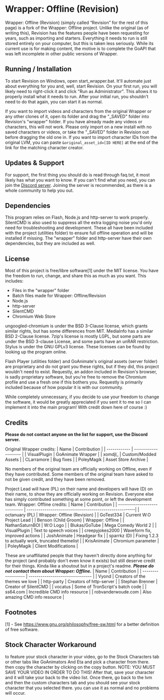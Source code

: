# Wrapper: Offline (Revision)
Wrapper: Offline (Revision) (simply called “Revision” for the rest of this page) is a fork of the Wrapper: Offline project. Unlike the original (as of writing this), Revision has the features people have been requesting for years, such as importing and starters. Everything it needs to run is still stored entirely on your computer, but this is taken less seriously. While its current use is for making content, the motive is to complete the GoAPI that was left incomplete in other public versions of Wrapper.

## Running / Installation
To start Revision on Windows, open start_wrapper.bat. It'll automate just about everything for you and, well, start Revision. On your first run, you will likely need to right-click it and click "Run as Administrator". This allows it to properly install what it needs to run. After your initial run, you shouldn't need to do that again, you can start it as normal.

If you want to import videos and characters from the original Wrapper or any other clones of it, open its folder and drag the "_SAVED" folder into Revision's "wrapper" folder. If you have already made any videos or characters, this will not work. Please only import on a new install with no saved characters or videos, or take the "_SAVED" folder in Revision out before dragging the old one in. If you want to import character IDs from the original LVM, you can paste `&original_asset_id=[ID HERE]` at the end of the link for the matching character creator.

## Updates & Support
For support, the first thing you should do is read through faq.txt, it most likely has what you want to know. If you can't find what you need, you can join the [Discord server](https://discord.gg/Kf7BzSw). Joining the server is recommended, as there is a whole community to help you out.

## Dependencies
This program relies on Flash, Node.js and http-server to work properly. SilentCMD is also used to suppress all the extra logging noise you'd only need for troubleshooting and development. These all have been included with the project (utilities folder) to ensure full offline operation and will be installed if missing. The "wrapper" folder and http-server have their own dependencies, but they are included as well.

## License
Most of this project is free/libre software[1] under the MIT license. You have the freedom to run, change, and share this as much as you want.
This includes:
  - Files in the "wrapper" folder
  - Batch files made for Wrapper: Offline/Revision
  - Node.js
  - http-server
  - SilentCMD
  - Chromium Web Store

ungoogled-chromium is under the BSD 3-Clause license, which grants similar rights, but has some differences from MIT. MediaInfo has a similar BSD 2-Clause license. 7zip's license is mostly LGPL, but some parts are under the BSD 3-clause License, and some parts have an unRAR restriction. Stylus is under the GNU GPLv3 license. These licenses can be found by looking up the program online.

Flash Player (utilities folder) and GoAnimate's original assets (server folder) are proprietary and do not grant you these rights, but if they did, this project wouldn't need to exist. Requestly, an addon included in Revision's browser, is sadly proprietary software, but you're free to remove the Chromium profile and use a fresh one if this bothers you. Requestly is primarily included because of how popular it is with our community.

While completely unnecessary, if you decide to use your freedom to change the software, it would be greatly appreciated if you sent it to me so I can implement it into the main program! With credit down here of course :)

## Credits
**Please do not contact anyone on the list for support, use the Discord server.**

Original Wrapper credits:
| Name         | Contribution         |
| ------------ | -------------------- |
| VisualPlugin | GoAnimate Wrapper    |
| xomdjl_      | Custom/Modded Assets |
| CLarramore   | Bug fixes            |
| PoleyMagik   | Asset Store Archive  |

No members of the original team are officially working on Offline, even if they have contributed. Some members of the original team have asked to not be given credit, and they have been removed.

Project Lead will have (PL) on their name and developers will have (D) on their name, to show they are officially working on Revision. Everyone else has simply contributed something at some point, or left the development team.
Wrapper: Offline credits:
| Name                          | Contribution                                           |
| ----------------------------- | -------------------------------------------------------|
| octanuary (PL)                | Wrapper: Offline (Revision)                            |
| GoTest334                     | Current W:O Project Lead                               |
| Benson (Child Groom)          | Wrapper: Offline                                       |
| NathanSaturnBOI               | W:O Logo                                               |
| Blukas/GoTube                 | Mega Comedy World 2                                    |
| VisualPlugin                  | Text to speech voices                                  |
| creepyjokes2000               | Waveform fix, improved actions                         |
| JoshAnimate                   | Headgear fix                                           |
| sparrkz (D)                   | Fixing 1.2.3 to actually work, truncated themelist     |
| KrisAnimate                   | Chromium parameter                                     |
| PoleyMagik                    | Client Modifications                                   |

These are unaffiliated people that they haven't directly done anything for the project (and probably don't even know it exists) but still deserve credit for their things. Kinda like a shoutout but in a project's readme. ***Please do not contact them about Wrapper: Offline.***
| Name               | Contribution                     |
| ------------------ | -------------------------------- |
| Vyond              | Creators of the themes we love   |
| http-party         | Creators of http-server          |
| Stephan Brenner    | Creator of SilentCMD             |
| vocatus            | Some of TronScript's batch code  |
| ss64.com           | Incredible CMD info resource     |
| robvanderwoude.com | Also amazing CMD info resource   |

## Footnotes
[1] - See <https://www.gnu.org/philosophy/free-sw.html> for a better definition of free software.

## Stock Character Workaround
to feature your stock character in your video, go to the Stock Characters tab or other tabs like GoAnimators And Eta and pick a character from there. then copy the character by clicking on the copy button. NOTE: YOU MUST SAVE YOUR VIDEO IN ORDER TO DO THIS! After that, save your character and it will take your back to the video list. Once there, go back to the lvm and then the custom characters tab and you should see your stock character that you selected there. you can use it as normal and no problems will occur.
